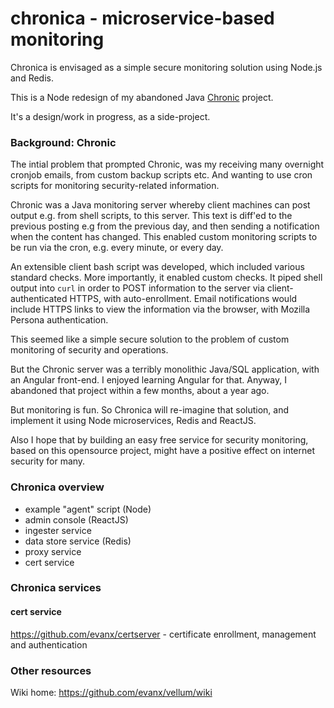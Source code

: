 
# chronica - microservice-based monitoring

Chronica is envisaged as a simple secure monitoring solution using Node.js and Redis.

This is a Node redesign of my abandoned Java <a href="https://github.com/evanx/chronic">Chronic</a> project.

It's a design/work in progress, as a side-project.
 

### Background: Chronic

The intial problem that prompted Chronic, was my receiving many overnight cronjob emails, from custom backup scripts etc. And wanting to use cron scripts for monitoring security-related information.

Chronic was a Java monitoring server whereby client machines can post output e.g. from shell scripts, to this server. This text is diff'ed to the previous posting e.g from the previous day, and then sending a notification when the content has changed. This enabled custom monitoring scripts to be run via the cron, e.g. every minute, or every day.

An extensible client bash script was developed, which included various standard checks. More importantly, it enabled custom checks. It piped shell output into `curl` in order to POST information to the server via client-authenticated HTTPS, with auto-enrollment. Email notifications would include HTTPS links to view the information via the browser, with Mozilla Persona authentication. 

This seemed like a simple secure solution to the problem of custom monitoring of security and operations.

But the Chronic server was a terribly monolithic Java/SQL application, with an Angular front-end. I enjoyed learning Angular for that. Anyway, I abandoned that project within a few months, about a year ago.

But monitoring is fun. So Chronica will re-imagine that solution, and implement it using Node microservices, Redis and ReactJS.

Also I hope that by building an easy free service for security monitoring, based on this opensource project, might have a positive effect on internet security for many.


### Chronica overview

* example "agent" script (Node)
* admin console (ReactJS)
* ingester service
* data store service (Redis)
* proxy service
* cert service 


### Chronica services

#### cert service 

https://github.com/evanx/certserver - certificate enrollment, management and authentication


### Other resources

Wiki home: https://github.com/evanx/vellum/wiki

